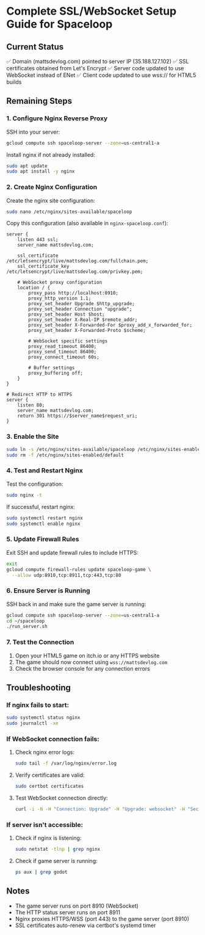 # Complete SSL/WebSocket Setup Guide for Spaceloop

## Current Status
✅ Domain (mattsdevlog.com) pointed to server IP (35.188.127.102)
✅ SSL certificates obtained from Let's Encrypt
✅ Server code updated to use WebSocket instead of ENet
✅ Client code updated to use wss:// for HTML5 builds

## Remaining Steps

### 1. Configure Nginx Reverse Proxy

SSH into your server:
```bash
gcloud compute ssh spaceloop-server --zone=us-central1-a
```

Install nginx if not already installed:
```bash
sudo apt update
sudo apt install -y nginx
```

### 2. Create Nginx Configuration

Create the nginx site configuration:
```bash
sudo nano /etc/nginx/sites-available/spaceloop
```

Copy this configuration (also available in `nginx-spaceloop.conf`):
```nginx
server {
    listen 443 ssl;
    server_name mattsdevlog.com;

    ssl_certificate /etc/letsencrypt/live/mattsdevlog.com/fullchain.pem;
    ssl_certificate_key /etc/letsencrypt/live/mattsdevlog.com/privkey.pem;

    # WebSocket proxy configuration
    location / {
        proxy_pass http://localhost:8910;
        proxy_http_version 1.1;
        proxy_set_header Upgrade $http_upgrade;
        proxy_set_header Connection "upgrade";
        proxy_set_header Host $host;
        proxy_set_header X-Real-IP $remote_addr;
        proxy_set_header X-Forwarded-For $proxy_add_x_forwarded_for;
        proxy_set_header X-Forwarded-Proto $scheme;
        
        # WebSocket specific settings
        proxy_read_timeout 86400;
        proxy_send_timeout 86400;
        proxy_connect_timeout 60s;
        
        # Buffer settings
        proxy_buffering off;
    }
}

# Redirect HTTP to HTTPS
server {
    listen 80;
    server_name mattsdevlog.com;
    return 301 https://$server_name$request_uri;
}
```

### 3. Enable the Site

```bash
sudo ln -s /etc/nginx/sites-available/spaceloop /etc/nginx/sites-enabled/
sudo rm -f /etc/nginx/sites-enabled/default
```

### 4. Test and Restart Nginx

Test the configuration:
```bash
sudo nginx -t
```

If successful, restart nginx:
```bash
sudo systemctl restart nginx
sudo systemctl enable nginx
```

### 5. Update Firewall Rules

Exit SSH and update firewall rules to include HTTPS:
```bash
exit
gcloud compute firewall-rules update spaceloop-game \
  --allow udp:8910,tcp:8911,tcp:443,tcp:80
```

### 6. Ensure Server is Running

SSH back in and make sure the game server is running:
```bash
gcloud compute ssh spaceloop-server --zone=us-central1-a
cd ~/spaceloop
./run_server.sh
```

### 7. Test the Connection

1. Open your HTML5 game on itch.io or any HTTPS website
2. The game should now connect using `wss://mattsdevlog.com`
3. Check the browser console for any connection errors

## Troubleshooting

### If nginx fails to start:
```bash
sudo systemctl status nginx
sudo journalctl -xe
```

### If WebSocket connection fails:
1. Check nginx error logs:
   ```bash
   sudo tail -f /var/log/nginx/error.log
   ```

2. Verify certificates are valid:
   ```bash
   sudo certbot certificates
   ```

3. Test WebSocket connection directly:
   ```bash
   curl -i -N -H "Connection: Upgrade" -H "Upgrade: websocket" -H "Sec-WebSocket-Version: 13" -H "Sec-WebSocket-Key: x3JJHMbDL1EzLkh9GBhXDw==" https://mattsdevlog.com
   ```

### If server isn't accessible:
1. Check if nginx is listening:
   ```bash
   sudo netstat -tlnp | grep nginx
   ```

2. Check if game server is running:
   ```bash
   ps aux | grep godot
   ```

## Notes

- The game server runs on port 8910 (WebSocket)
- The HTTP status server runs on port 8911
- Nginx proxies HTTPS/WSS (port 443) to the game server (port 8910)
- SSL certificates auto-renew via certbot's systemd timer